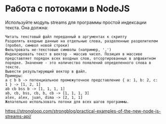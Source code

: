 # Работа с потоками в NodeJS

Используйте модуль streams для программы простой индексации текста.
Она должна:

    Читать текстовый файл переданный в аргументах к скрипту
    Разделять входные данные на отдельные слова, разделенные разделителем (пробел, символ новой строки)
    Фильтровать не-текстовые символы (например, ',')
    Индексировать текст в вектор - массив чисел. Позиция в массиве представляет порядок всех входных слов, отсортированных в алфавитном порядке. Значение - это количество появлений определенного слова в тексте.
    Вывести результирующий вектор в файл.
    Примеры:
    a c b b -> потенциальное промежуточное представление { a: 1, b: 2, c: 1 } -> [1, 2, 1]
    ab cb bss b -> [1, 1, 1, 1]
    ab, cb, bss, cb, b, cb -> [1, 1, 1, 3]
    alex, alex, juan, dima -> [2, 1, 1]
    Желательно использовать потоки для всех шагов программы.

https://strongloop.com/strongblog/practical-examples-of-the-new-node-js-streams-api/
